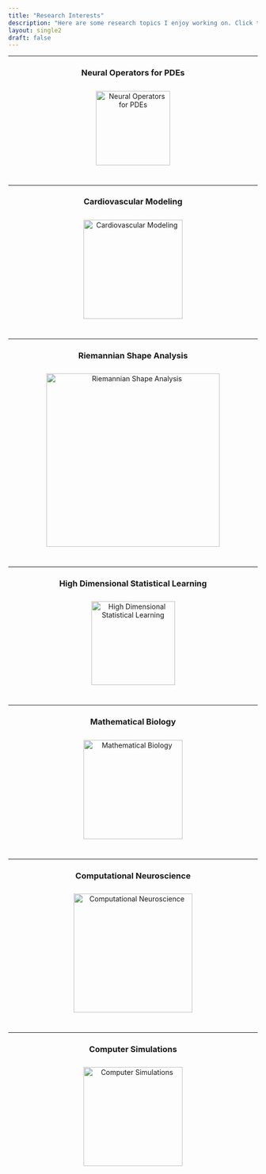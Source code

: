 ```yaml
---
title: "Research Interests"
description: "Here are some research topics I enjoy working on. Click the links to see more!"
layout: single2
draft: false
---
```


---

<!-- Neural Operators for PDEs Section -->
<div style="text-align: center; margin-bottom: 40px;">
  <a href="/research/neural-operators-for-pdes" style="text-decoration: none;">
    <h3>Neural Operators for PDEs</h3>
  </a>
  <a href="/research/neural-operators-for-pdes" 
     style="display: inline-block; transition: opacity 0.3s ease;">
    <img src="/images/heat.gif" alt="Neural Operators for PDEs" 
         style="width: 150px; height: auto; margin-top: 10px;">
  </a>
</div>

---

<!-- Cardiovascular Modeling Section -->
<div style="text-align: center; margin-bottom: 40px;">
  <a href="/research/cardiovascular-modeling" style="text-decoration: none;">
    <h3>Cardiovascular Modeling</h3>
  </a>
  <a href="/research/cardiovascular-modeling" 
     style="display: inline-block; transition: opacity 0.3s ease;">
    <img src="/images/heartep1.gif" alt="Cardiovascular Modeling" 
         style="width: 200px; height: auto; margin-top: 10px;">
  </a>
</div>

---

<!-- Riemannian Shape Analysis Section -->
<div style="text-align: center; margin-bottom: 40px;">
  <a href="/research/riemannian-shape-analysis" style="text-decoration: none;">
    <h3>Riemannian Shape Analysis</h3>
  </a>
  <a href="/research/riemannian-shape-analysis" 
     style="display: inline-block; transition: opacity 0.3s ease;">
    <img src="/images/shape.png" alt="Riemannian Shape Analysis" 
         style="width: 350px; height: auto; margin-top: 10px;">
  </a>
</div>

---

<!-- High Dimensional Statistical Learning Section -->
<div style="text-align: center; margin-bottom: 40px;">
  <a href="/research/high-dimensional-statistical-learning" style="text-decoration: none;">
    <h3>High Dimensional Statistical Learning</h3>
  </a>
  <a href="/research/high-dimensional-statistical-learning" 
     style="display: inline-block; transition: opacity 0.3s ease;">
    <img src="/images/highdim3.png" alt="High Dimensional Statistical Learning" 
         style="width: 169px; height: auto; margin-top: 10px;">
  </a>
</div>

---

<!-- Mathematical Biology Section -->
<div style="text-align: center; margin-bottom: 40px;">
  <a href="/research/mathematical-biology" style="text-decoration: none;">
    <h3>Mathematical Biology</h3>
  </a>
  <a href="/research/mathematical-biology" 
     style="display: inline-block; transition: opacity 0.3s ease;">
    <img src="/images/neuron4.gif" alt="Mathematical Biology" 
         style="width: 200px; height: auto; margin-top: 10px;">
  </a>
</div>

---

<!-- Computational Neuroscience Section -->
<div style="text-align: center; margin-bottom: 40px;">
  <a href="/research/computational-neuroscience" style="text-decoration: none;">
    <h3>Computational Neuroscience</h3>
  </a>
  <a href="/research/computational-neuroscience" 
     style="display: inline-block; transition: opacity 0.3s ease;">
    <img src="/images/tlebrain.png" alt="Computational Neuroscience" 
         style="width: 240px; height: auto; margin-top: 10px;">
  </a>
</div>

---

<!-- Computer Simulations Section -->
<div style="text-align: center; margin-bottom: 40px;">
  <a href="/research/computer-simulations" style="text-decoration: none;">
    <h3>Computer Simulations</h3>
  </a>
  <a href="/research/computer-simulations" 
     style="display: inline-block; transition: opacity 0.3s ease;">
    <img src="/images/tramp1.gif" alt="Computer Simulations" 
         style="width: 200px; height: auto; margin-top: 10px;">
  </a>
</div>
